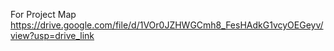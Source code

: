 For Project Map
https://drive.google.com/file/d/1VOr0JZHWGCmh8_FesHAdkG1vcyOEGeyv/view?usp=drive_link
